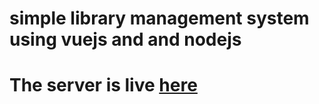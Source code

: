 # simple library management system using vuejs and and nodejs

# The server is live [here](https://library-iws6.onrender.com)